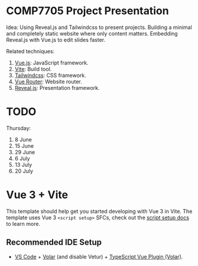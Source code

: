# COMP7705 Project Presentation

Idea: Using Reveal.js and Tailwindcss to present projects. Building a minimal and completely static website where only content matters. Embedding Reveal.js with Vue.js to edit slides faster.

Related techniques:

1. [Vue.js](https://vuejs.org/guide/introduction.html): JavaScript framework.
2. [Vite](https://vitejs.dev/guide/): Build tool.
3. [Tailwindcss](https://tailwindcss.com/docs/installation): CSS framework.
4. [Vue Router](https://router.vuejs.org/guide): Website router.
5. [Reveal.js](https://revealjs.com/installation): Presentation framework.

# TODO

Thursday:

1. 8 June
2. 15 June
3. 29 June
4. 6 July
5. 13 July
6. 20 July

# Vue 3 + Vite

This template should help get you started developing with Vue 3 in Vite. The template uses Vue 3 `<script setup>` SFCs, check out the [script setup docs](https://v3.vuejs.org/api/sfc-script-setup.html#sfc-script-setup) to learn more.

## Recommended IDE Setup

-   [VS Code](https://code.visualstudio.com/) + [Volar](https://marketplace.visualstudio.com/items?itemName=Vue.volar) (and disable Vetur) + [TypeScript Vue Plugin (Volar)](https://marketplace.visualstudio.com/items?itemName=Vue.vscode-typescript-vue-plugin).
